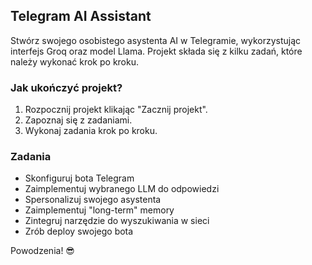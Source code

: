 ## Telegram AI Assistant

Stwórz swojego osobistego asystenta AI w Telegramie, wykorzystując interfejs Groq oraz model Llama. Projekt składa się z kilku zadań, które należy wykonać krok po kroku.

### Jak ukończyć projekt?
1. Rozpocznij projekt klikając "Zacznij projekt".
2. Zapoznaj się z zadaniami.
3. Wykonaj zadania krok po kroku.

### Zadania
- Skonfiguruj bota Telegram
- Zaimplementuj wybranego LLM do odpowiedzi
- Spersonalizuj swojego asystenta
- Zaimplementuj "long-term" memory
- Zintegruj narzędzie do wyszukiwania w sieci
- Zrób deploy swojego bota

Powodzenia! 😎